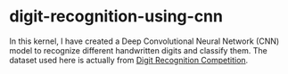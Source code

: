 # digit-recognition-using-cnn
In this kernel, I have created a Deep Convolutional Neural Network (CNN) model to recognize different handwritten digits and classify them. The dataset used here is actually from [Digit Recognition Competition](https://www.kaggle.com/c/digit-recognizer). 
